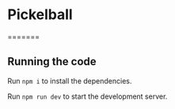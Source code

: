 # Pickelball
=======

  ## Running the code

  Run `npm i` to install the dependencies.

  Run `npm run dev` to start the development server.

